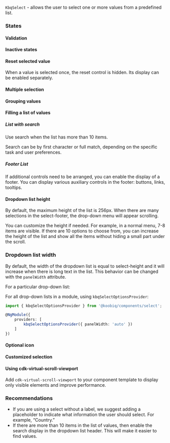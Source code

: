 `KbqSelect` - allows the user to select one or more values from a predefined list.

<!-- example(select-overview) -->

### States

#### Validation

<!-- example(select-validation) -->

#### Inactive states

<!-- example(select-disabled) -->

#### Reset selected value

When a value is selected once, the reset control is hidden. Its display can be enabled separately.

<!-- example(select-cleaner) -->

#### Multiple selection

<!-- example(select-multiple) -->

#### Grouping values

<!-- example(select-groups) -->

#### Filling a list of values

##### List with search

Use search when the list has more than 10 items.

Search can be by first character or full match, depending on the specific task and user preferences.

<!-- example(select-search) -->

##### Footer List

If additional controls need to be arranged, you can enable the display of a footer. You can display various auxiliary controls in the footer: buttons, links, tooltips.

<!-- example(select-footer) -->

#### Dropdown list height

By default, the maximum height of the list is 256px. When there are many selections in the select-footer, the drop-down menu will appear scrolling.

You can customize the height if needed. For example, in a normal menu, 7-8 items are visible. If there are 10 options to choose from, you can increase the height of the list and show all the items without hiding a small part under the scroll.

<!-- example(select-height) -->

### Dropdown list width

By default, the width of the dropdown list is equal to select-height and it will increase when there is long text in the list. This behavior can be changed with the `panelWidth` attribute.

For a particular drop-down list:

<!-- example(select-with-panel-width-attribute) -->

For all drop-down lists in a module, using `kbqSelectOptionsProvider`:

```ts
import { kbqSelectOptionsProvider } from '@koobiq/components/select';

@NgModule({
    providers: [
        kbqSelectOptionsProvider({ panelWidth: 'auto' })
    ]
})
```

#### Optional icon

<!-- example(select-icon) -->

#### Customized selection

<!-- example(select-prioritized-selected) -->

#### Using cdk-virtual-scroll-viewport

Add `cdk-virtual-scroll-viewport` to your component template to display only visible elements and improve performance.

<!-- example(select-virtual-scroll) -->

### Recommendations

-   If you are using a select without a label, we suggest adding a placeholder to indicate what information the user should select. For example, “Country.”
-   If there are more than 10 items in the list of values, then enable the search display in the dropdown list header. This will make it easier to find values.
